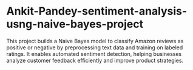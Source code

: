 # Ankit-Pandey-sentiment-analysis-usng-naive-bayes-project
This project builds a Naive Bayes model to classify Amazon reviews as positive or negative by preprocessing text data and training on labeled ratings. It enables automated sentiment detection, helping businesses analyze customer feedback efficiently and improve product strategies.
